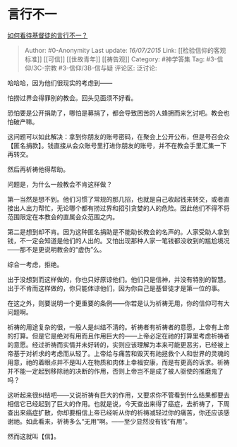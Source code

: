 # 言行不一
[如何看待基督徒的言行不一？](https://www.zhihu.com/question/32192757/answer/55234494)

> Author: #0-Anonymity
> Last update: *16/07/2015*
> Link: [[检验信仰的客观标准]] [[可信]] [[世故青年]] [[祷告观]]
> Category: #神学答集
> Tag: #3-信仰/3C-宗教 #3-信仰/3B-信与疑
> 评论区:
> 泛讨论:

哈哈哈，因为他们很现实的考虑到——

怕捞过界会得罪别的教会。回头见面须不好看。

恐怕要是公开捐助了，哪怕是募捐了，都会导致困苦的人蜂拥而来乞讨吧。教会也怕破产嘛。

这问题可以如此解决：拿到你朋友的账号密码，在聚会上公开公布，但是号召会众【匿名捐款】。钱直接从会众账号里打进你朋友的账号，并不在教会手里汇集一下再转交。

然后再祈祷他得帮助。

问题是，为什么一般教会不肯这样做？

第一当然是想不到。他们习惯了常规的那几招，也就是自己收起钱来转交，或者直接出人出力帮忙，无论哪个都有捞过界和招引贪婪的人的危险。因此他们不得不将范围限定在本教会的直属会众范围之内。

第二是想到却不肯。因为这种匿名捐助是不能助长教会的名声的。人家受助人拿到钱，不一定会知道是他们的人出的。又怕出现那种人家一笔钱都没收到的尴尬境况——那不是更说明教会的“虚伪”么。

综合一考虑，拒绝。

出于没想到而这样做的，你也只好原谅他们。他们只是信神，并没有特别的智慧。出于不肯而这样做的，你只能体谅他们，因为你自己是基督徒才是第一位的事。

在这之外，则要说明一个更重要的条例——你若是认为祈祷无用，你的信仰可有大问题啊。

祈祷的用途复杂的很，一般人是纠结不清的。祈祷者有祈祷者的意愿，上帝有上帝的打算。但是它是绝对有用而且作用巨大的——上帝必定在祂的打算里考虑祈祷者的意愿。经过祈祷而实情并未好转的，实则应该理解为本来可能更恶劣，已经被上帝基于对祈求的考虑而从轻了。上帝给与痛苦和毁灭有祂拯救个人和世界的灵魂的用意，祂的着眼点并不是叫人在物质和肉体上幸福安康，而是有更高的诉求。祈祷并不能一定起到移除祂的决断的作用，否则上帝岂不是成了被人驱使的推磨鬼了吗？

这听起来很纠结吧——又说祈祷有巨大的作用，又要求你不管看到什么结果都要去相信它已经起到了巨大的作用。也就是说，今天查出来得了癌症，去祈祷了，下周查出来癌症扩散，你却要相信上帝已经听从你的祈祷减轻过你的痛苦，你还应该感谢祂。如此看来，祈祷多么“无用”啊。——至少显然没有钱“有用”。

然而这就叫【信】。
